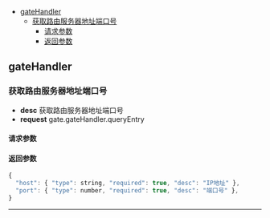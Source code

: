 <!-- TOC -->

- [gateHandler](#gatehandler)
  - [获取路由服务器地址端口号](#获取路由服务器地址端口号)
    - [请求参数](#请求参数)
    - [返回参数](#返回参数)

<!-- /TOC -->

## gateHandler

### 获取路由服务器地址端口号

-   **desc** 获取路由服务器地址端口号
-   **request** gate.gateHandler.queryEntry

#### 请求参数
#### 返回参数
```javascript
{
  "host": { "type": string, "required": true, "desc": "IP地址" },
  "port": { "type": number, "required": true, "desc": "端口号" },
}
```
---